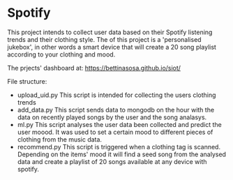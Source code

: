 # Spotify

This project intends to collect user data based on their Spotify listening trends and their clothing style. The of this project is a 'personalised jukebox', in other words a smart device that will create a 20 song playlist according to your clothing and mood.

The prjects' dashboard at: https://bettinasosa.github.io/siot/

File structure: 

- upload_uid.py   This script is intended for collecting the users clothing trends
- add_data.py     This script sends data to mongodb on the hour with the data on recently played songs by the user and the song analasys.
- ml.py           This script analyses the user data been collected and predict the user moood. It was used to set a certain mood to different pieces of clothing from the music data.
- recommend.py    This script is triggered when a clothing tag is scanned. Depending on the items' mood it will find a seed song from the analysed data and create a playlist of 20 songs available at any device with spotify.
